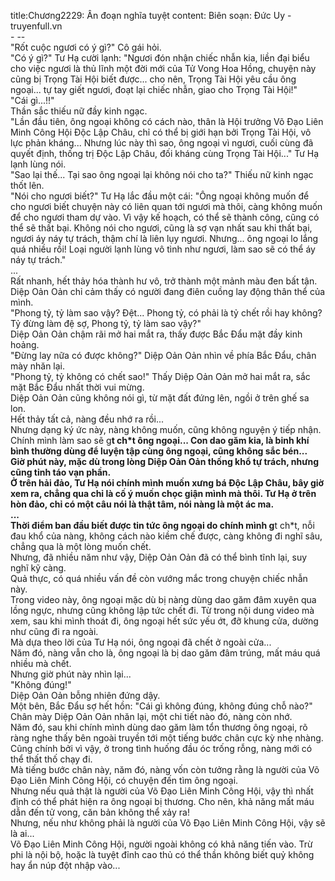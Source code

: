 title:Chương2229: Ân đoạn nghĩa tuyệt
content:
Biên soạn: Đức Uy - truyenfull.vn<br>- --<br>"Rốt cuộc ngươi có ý gì?" Cô gái hỏi.<br>"Có ý gì?" Tư Hạ cười lạnh: "Ngươi đón nhận chiếc nhẫn kia, liền đại biểu cho việc ngươi là thủ lĩnh một đời mới của Tử Vong Hoa Hồng, chuyện này cũng bị Trọng Tài Hội biết được... cho nên, Trọng Tài Hội yêu cầu ông ngoại... tự tay giết ngươi, đoạt lại chiếc nhẫn, giao cho Trọng Tài Hội!"<br>"Cái gì...!!"<br>Thần sắc thiếu nữ đầy kinh ngạc.<br>"Lần đầu tiên, ông ngoại không có cách nào, thân là Hội trưởng Võ Đạo Liên Minh Công Hội Độc Lập Châu, chỉ có thể bị giới hạn bởi Trọng Tài Hội, vô lực phản kháng... Nhưng lúc này thì sao, ông ngoại vì ngươi, cuối cùng đã quyết định, thống trị Độc Lập Châu, đối kháng cùng Trọng Tài Hội..." Tư Hạ lạnh lùng nói.<br>"Sao lại thế... Tại sao ông ngoại lại không nói cho ta?" Thiếu nữ kinh ngạc thốt lên.<br>"Nói cho ngươi biết?" Tư Hạ lắc đầu một cái: "Ông ngoại không muốn để cho ngươi biết chuyện này có liên quan tới ngươi mà thôi, càng không muốn để cho ngươi tham dự vào. Vì vậy kế hoạch, có thể sẽ thành công, cũng có thể sẽ thất bại. Không nói cho ngươi, cũng là sợ vạn nhất sau khi thất bại, ngươi áy náy tự trách, thậm chí là liên lụy ngươi. Nhưng... ông ngoại lo lắng quá nhiều rồi! Loại người lạnh lùng vô tình như ngươi, làm sao sẽ có thể áy náy tự trách."<br>...<br>Rất nhanh, hết thảy hóa thành hư vô, trở thành một mảnh màu đen bất tận.<br>Diệp Oản Oản chỉ cảm thấy có người đang điên cuồng lay động thân thể của mình.<br>"Phong tỷ, tỷ làm sao vậy? Đệt... Phong tỷ, có phải là tỷ chết rồi hay không? Tỷ đừng làm đệ sợ, Phong tỷ, tỷ làm sao vậy?"<br>Diệp Oản Oản chậm rãi mở hai mắt ra, thấy được Bắc Đẩu mặt đầy kinh hoảng.<br>"Đừng lay nữa có được không?" Diệp Oản Oản nhìn về phía Bắc Đẩu, chân mày nhăn lại.<br>"Phong tỷ, tỷ không có chết sao!" Thấy Diệp Oản Oản mở hai mắt ra, sắc mặt Bắc Đẩu nhất thời vui mừng.<br>Diệp Oản Oản cũng không nói gì, từ mặt đất đứng lên, ngồi ở trên ghế sa lon.<br>Hết thảy tất cả, nàng đều nhớ ra rồi...<br>Nhưng dạng ký ức này, nàng không muốn, cũng không nguyện ý tiếp nhận.<br>Chính mình làm sao sẽ g**t ch*t ông ngoại... Con dao găm kia, là binh khí bình thường dùng để luyện tập cùng ông ngoại, cũng không sắc bén...<br>Giờ phút này, mặc dù trong lòng Diệp Oản Oản thống khổ tự trách, nhưng cũng tỉnh táo vạn phần.<br>Ở trên hải đảo, Tư Hạ nói chính mình muốn xưng bá Độc Lập Châu, bây giờ xem ra, chẳng qua chỉ là cố ý muốn chọc giận mình mà thôi. Tư Hạ ở trên hòn đảo, chỉ có một câu nói là thật tâm, nói nàng là một ác ma.<br>...<br>Thời điểm ban đầu biết được tin tức ông ngoại do chính mình g**t ch*t, nỗi đau khổ của nàng, không cách nào kiềm chế được, càng không đi nghĩ sâu, chẳng qua là một lòng muốn chết.<br>Nhưng, đã nhiều năm như vậy, Diệp Oản Oản đã có thể bình tĩnh lại, suy nghĩ kỹ càng.<br>Quả thực, có quá nhiều vấn đề còn vướng mắc trong chuyện chiếc nhẫn này.<br>Trong video này, ông ngoại mặc dù bị nàng dùng dao găm đâm xuyên qua lồng ngực, nhưng cũng không lập tức chết đi. Từ trong nội dung video mà xem, sau khi mình thoát đi, ông ngoại hết sức yếu ớt, đỡ khung cửa, dường như cũng đi ra ngoài.<br>Mà dựa theo lời của Tư Hạ nói, ông ngoại đã chết ở ngoài cửa...<br>Năm đó, nàng vẫn cho là, ông ngoại là bị dao găm đâm trúng, mất máu quá nhiều mà chết.<br>Nhưng giờ phút này nhìn lại...<br>"Không đúng!"<br>Diệp Oản Oản bỗng nhiên đứng dậy.<br>Một bên, Bắc Đẩu sợ hết hồn: "Cái gì không đúng, không đúng chỗ nào?"<br>Chân mày Diệp Oản Oản nhăn lại, một chi tiết nào đó, nàng còn nhớ.<br>Năm đó, sau khi chính mình dùng dao găm làm tổn thương ông ngoại, rõ ràng nghe thấy bên ngoài truyền tới một tiếng bước chân cực kỳ nhẹ nhàng. Cũng chính bởi vì vậy, ở trong tình huống đầu óc trống rỗng, nàng mới có thể thất thố chạy đi.<br>Mà tiếng bước chân này, năm đó, nàng vốn còn tưởng rằng là người của Võ Đạo Liên Minh Công Hội, có chuyện đến tìm ông ngoại.<br>Nhưng nếu quả thật là người của Võ Đạo Liên Minh Công Hội, vậy thì nhất định có thể phát hiện ra ông ngoại bị thương. Cho nên, khả năng mất máu dẫn đến tử vong, căn bản không thể xảy ra!<br>Nhưng, nếu như không phải là người của Võ Đạo Liên Minh Công Hội, vậy sẽ là ai...<br>Võ Đạo Liên Minh Công Hội, người ngoài không có khả năng tiến vào. Trừ phi là nội bộ, hoặc là tuyệt đỉnh cao thủ có thể thần không biết quỷ không hay ẩn núp đột nhập vào...